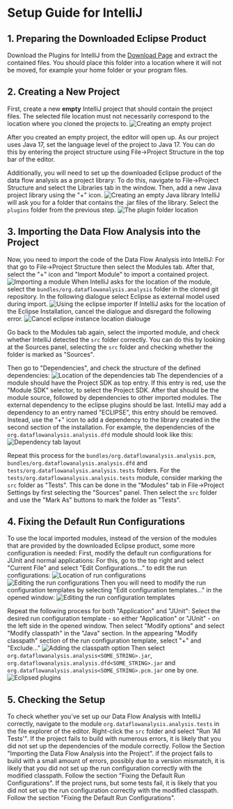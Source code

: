 # Setup Guide for IntelliJ
## 1. Preparing the Downloaded Eclipse Product
Download the Plugins for IntelliJ from the [Download Page](/download/) and extract the contained files.
You should place this folder into a location where it will not be moved, for example your home folder or your program files. 

## 2. Creating a New Project
First, create a new **empty** IntelliJ project that should contain the project files. 
The selected file location must not necessarily correspond to the location where you cloned the projects to.
![Creating an empty project](img/setup/intellij-empty-project.png)

After you created an empty project, the editor will open up.
As our project uses Java 17, set the language level of the project to Java 17.
You can do this by entering the project structure using File->Project Structure in the top bar of the editor.

Additionally, you will need to set up the downloaded Eclipse product of the data flow analysis as a project library:
To do this, navigate to File->Project Structure and select the Libraries tab in the window.
Then, add a new Java project library using the "+" icon.
<img src="/img/setup/intellij-create-library.png" alt="Creating an empty Java library"/>
IntelliJ will ask you for a folder that contains the .jar files of the library.
Select the `plugins` folder from the previous step.
<img src="/img/setup/intellij-plugins-location.png" alt="The plugin folder location"/>

## 3. Importing the Data Flow Analysis into the Project 
Now, you need to import the code of the Data Flow Analysis into IntelliJ: 
For that go to File->Project Structure then select the Modules tab. 
After that, select the "+" icon and "Import Module" to import a contained project. 
<img src="/img/setup/intellij-import-module.png" alt="Importing a module"/>
When IntelliJ asks for the location of the module, select the `bundles/org.dataflowanalysis.analysis` folder in the cloned git repository. 
In the following dialogue select Eclipse as external model used during import.
<img src="/img/setup/intellij-import-eclipse.png" alt="Using the eclipse importer"/>
If IntelliJ asks for the location of the Eclipse Installation, cancel the dialogue and disregard the following error. 
<img src="/img/setup/intellij-import-cancel.png" alt="Cancel eclipse instance location dialouge"/>

Go back to the Modules tab again, select the imported module, and check whether IntelliJ detected the `src` folder correctly. 
You can do this by looking at the Sources panel, selecting the `src` folder and checking whether the folder is marked as "Sources".

Then go to "Dependencies", and check the structure of the defined dependencies:
<img src="/img/setup/intellij-dependencies-tab.png" alt="Location of the dependencies tab"/>
The dependencies of a module should have the Project SDK as top entry. 
If this entry is red, use the "Module SDK" selector, to select the Project SDK.
After that should be the module source, followed by dependencies to other imported modules.
The external dependency to the eclipse plugins should be last.
IntelliJ may add a dependency to an entry named "ECLIPSE", this entry should be removed.
Instead, use the "+" icon to add a dependency to the library created in the second section of the installation.
For example, the dependencies of the `org.dataflowanalysis.analysis.dfd` module should look like this:
<img src="/img/setup/intellij-dependency-structure.png" alt="Dependency tab layout"/>

Repeat this process for the `bundles/org.dataflowanalysis.analysis.pcm`, `bundles/org.dataflowanalysis.analysis.dfd` and `tests/org.dataflowanalysis.analysis.tests` folders.
For the `tests/org.dataflowanalysis.analysis.tests` module, consider marking the `src` folder as "Tests".
This can be done in the "Modules" tab in File->Project Settings by first selecting the "Sources" panel.
Then select the `src` folder and use the "Mark As" buttons to mark the folder as "Tests".

## 4. Fixing the Default Run Configurations
To use the local imported modules, instead of the version of the modules that are provided by the downloaded Eclipse product, some more configuration is needed: 
First, modify the default run configurations for JUnit and normal applications:
For this, go to the top right and select "Current File" and select "Edit Configurations..." to edit the run configurations:
<img src="/img/setup/intellij-run-configurations-location.png" alt="Location of run configurations"/>
<img src="/img/setup/intellij-run-configurations.png" alt="Editing the run configurations"/>
Then you will need to modify the run configuration templates by selecting "Edit configuration templates..." in the opened window:
<img src="/img/setup/intellij-edit-run-templates.png" alt="Editing the run configuration templates"/>

Repeat the following process for both "Application" and "JUnit":
Select the desired run configuration template - so either "Application" or "JUnit" - on the left side in the opened window.
Then select "Modify options" and select "Modify classpath" in the "Java" section. 
In the appearing "Modify classpath" section of the run configuration template, select "+" and "Exclude..."
<img src="/img/setup/intellij-exclude-classpath.png" alt="Adding the classpath option"/>
Then select `org.dataflowanalysis.analysis<SOME_STRING>.jar`, `org.dataflowanalysis.analysis.dfd<SOME_STRING>.jar` and `org.dataflowanalysis.analysis<SOME_STRING>.pcm.jar` one by one.
<img src="/img/setup/intellij-excluded-plugins.png" alt="Eclipsed plugins"/>

## 5. Checking the Setup 
To check whether you've set up our Data Flow Analysis with IntelliJ correctly, navigate to the module `org.dataflowanalysis.analysis.tests` in the file explorer of the editor.
Right-click the `src` folder and select "Run 'All Tests'".
If the project fails to build with numerous errors, it is likely that you did not set up the dependencies of the module correctly. Follow the Section "Importing the Data Flow Analysis into the Project".
if the project fails to build with a small amount of errors, possibly due to a version mismatch, it is likely that you did not set up the run configuration correctly with the modified classpath. Follow the section "Fixing the Default Run Configurations".
If the project runs, but some tests fail, it is likely that you did not set up the run configuration correctly with the modified classpath. Follow the section "Fixing the Default Run Configurations".

